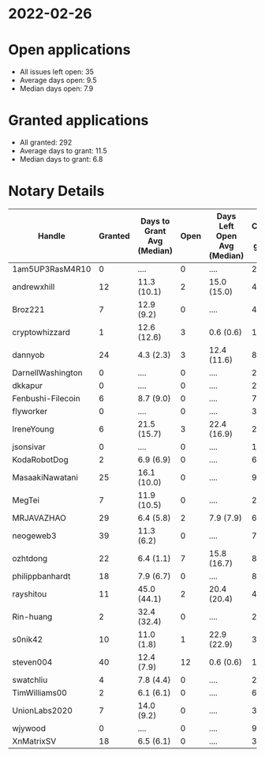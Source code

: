 2022-02-26
==========

# Open applications

- All issues left open: 35
- Average days open: 9.5
- Median days open: 7.9

# Granted applications

- All granted: 292
- Average days to grant: 11.5
- Median days to grant: 6.8

# Notary Details

| Handle            |   Granted | Days to Grant Avg (Median)   |   Open | Days Left Open Avg (Median)   |   Closed (no grant) |
|-------------------|-----------|------------------------------|--------|-------------------------------|---------------------|
| 1am5UP3RasM4R10   |         0 | ....                         |      0 | ....                          |                   2 |
| andrewxhill       |        12 | 11.3  (10.1)                 |      2 | 15.0  (15.0)                  |                  44 |
| Broz221           |         7 | 12.9  (9.2)                  |      0 | ....                          |                  41 |
| cryptowhizzard    |         1 | 12.6  (12.6)                 |      3 | 0.6  (0.6)                    |                  11 |
| dannyob           |        24 | 4.3  (2.3)                   |      3 | 12.4  (11.6)                  |                  88 |
| DarnellWashington |         0 | ....                         |      0 | ....                          |                   2 |
| dkkapur           |         0 | ....                         |      0 | ....                          |                   2 |
| Fenbushi-Filecoin |         6 | 8.7  (9.0)                   |      0 | ....                          |                  75 |
| flyworker         |         0 | ....                         |      0 | ....                          |                   3 |
| IreneYoung        |         6 | 21.5  (15.7)                 |      3 | 22.4  (16.9)                  |                  27 |
| jsonsivar         |         0 | ....                         |      0 | ....                          |                  13 |
| KodaRobotDog      |         2 | 6.9  (6.9)                   |      0 | ....                          |                   6 |
| MasaakiNawatani   |        25 | 16.1  (10.0)                 |      0 | ....                          |                  91 |
| MegTei            |         7 | 11.9  (10.5)                 |      0 | ....                          |                  20 |
| MRJAVAZHAO        |        29 | 6.4  (5.8)                   |      2 | 7.9  (7.9)                    |                  63 |
| neogeweb3         |        39 | 11.3  (6.2)                  |      0 | ....                          |                  73 |
| ozhtdong          |        22 | 6.4  (1.1)                   |      7 | 15.8  (16.7)                  |                  86 |
| philippbanhardt   |        18 | 7.9  (6.7)                   |      0 | ....                          |                  81 |
| rayshitou         |        11 | 45.0  (44.1)                 |      2 | 20.4  (20.4)                  |                  46 |
| Rin-huang         |         2 | 32.4  (32.4)                 |      0 | ....                          |                   2 |
| s0nik42           |        10 | 11.0  (1.8)                  |      1 | 22.9  (22.9)                  |                  35 |
| steven004         |        40 | 12.4  (7.9)                  |     12 | 0.6  (0.6)                    |                 112 |
| swatchliu         |         4 | 7.8  (4.4)                   |      0 | ....                          |                  23 |
| TimWilliams00     |         2 | 6.1  (6.1)                   |      0 | ....                          |                   6 |
| UnionLabs2020     |         7 | 14.0  (9.2)                  |      0 | ....                          |                  30 |
| wjywood           |         0 | ....                         |      0 | ....                          |                   9 |
| XnMatrixSV        |        18 | 6.5  (6.1)                   |      0 | ....                          |                  32 |
